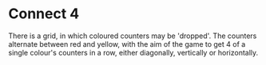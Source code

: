 # Connect 4

There is a grid, in which coloured counters may be 'dropped'. The counters alternate between red and yellow, with the aim of the game to get 4 of a single colour's counters in a row, either diagonally, vertically or horizontally.